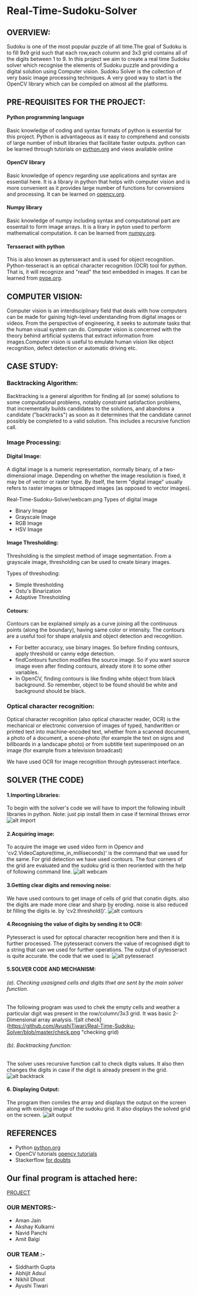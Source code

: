 # Real-Time-Sudoku-Solver
## OVERVIEW: 
Sudoku is one of the most popular puzzle of all time.The goal of Sudoku is to fill 9x9 grid such that each row,each column and 3x3 grid contains all of the digits between 1 to 9.
In this project we aim to create a real time Sudoku solver  which recognise the elements of Sudoku puzzle and providing a digital solution using Computer vision.
Sudoku Solver is the collection of very basic image processing techniques. A very good way to start is the OpenCV library which can be compiled on almost all the platforms. 

## PRE-REQUISITES FOR THE PROJECT:

#### Python programming language
Basic knowledge of coding and syntax formats of python is essential for this project. Python is advantageous as it easy to comprehend and consists of large number of inbult libraries that facilitate faster outputs. python can be learned through tutorials on [python.org](https://www.python.org/about/gettingstarted/) and vieos available online
#### OpenCV library
Basic knowledge of opencv regarding use applications and syntax are essential here. It is a library in python that helps with computer vision and is more convenient as it provides large number of functions for conversions and processing. It can be learned on [opencv.org](https://docs.opencv.org/3.0-beta/doc/py_tutorials/py_tutorials.html).
#### Numpy library
Basic knowledge of numpy including syntax and computational part are essentail to form image arrays. It is a lirary in pyton used to perform mathematical computation. it can be learned from [numpy.org](http://www.numpy.org/).
#### Tersseract with python
This is also known as pytersseract and is used for object recognition. Python-tesseract is an optical character recognition (OCR) tool for python. That is, it will recognize and "read" the text embedded in images. It can be learned from [pype.org](https://pypi.org/project/pytesseract/). 

## COMPUTER VISION:
Computer vision is an interdisciplinary field that deals with how computers can be made for gaining high-level understanding from digital images or videos. From the perspective of engineering, it seeks to automate tasks that the human visual system can do. Computer vision is concerned with the theory behind artificial systems that extract information from images.Computer vision is useful to emulate human vision like object recognition, defect detection or automatic driving etc.

## CASE STUDY:

### Backtracking Algorithm: 
Backtracking is a general algorithm for finding all (or some) solutions to some computational problems, notably constraint satisfaction problems, that incrementally builds candidates to the solutions, and abandons a candidate ("backtracks") as soon as it determines that the candidate cannot possibly be completed to a valid solution.
This includes a recursive function call.

### Image Processing:
#### Digital Image: 
A digital image is a numeric representation, normally binary, of a two-dimensional image. Depending on whether the image resolution is fixed, it may be of vector or raster type. By itself, the term "digital image" usually refers to raster images or bitmapped images (as opposed to vector images).

 Real-Time-Sudoku-Solver/webcam.png Types of digital image
- Binary Image
- Grayscale Image
- RGB Image
- HSV Image
#### Image Thresholding: 
Thresholding is the simplest method of image segmentation. From a grayscale image, thresholding can be used to create binary images.

Types of threshoding:
- Simple thresholding
- Ostu's Binarization
- Adaptive Thresholding
#### Cotours:
Contours can be explained simply as a curve joining all the continuous points (along the boundary), having same color or intensity. The contours are a useful tool for shape analysis and object detection and recognition.
- For better accuracy, use binary images. So before finding contours, apply threshold or canny edge detection.
- findContours function modifies the source image. So if you want source image even after finding contours, already store it to some other variables.
 - In OpenCV, finding contours is like finding white object from black background. So remember, object to be found should be white and background should be black.
 
### Optical character recognition:
Optical character recognition (also optical character reader, OCR) is the mechanical or electronic conversion of images of typed, handwritten or printed text into machine-encoded text, whether from a scanned document, a photo of a document, a scene-photo (for example the text on signs and billboards in a landscape photo) or from subtitle text superimposed on an image (for example from a television broadcast)

We have used OCR for image recognition through pytesseract interface. 

##  SOLVER (THE CODE)

#### 1.Importing Libraries:
To begin with the solver's code we will have to import the following inbuilt libraries in python.
Note: just pip install them in case if terminal throws error
![alt import](https://github.com/AyushiTiwari/Real-Time-Sudoku-Solver/blob/master/import.png "To include libraries")

#### 2.Acquiring image:
To acquire the image we used video form in Opencv and 'cv2.VideoCapture(time_in_milliseconds)' is the command that we used for the same.
For grid detection we have used contours. The four corners of the grid are evaluated and the sudoku grid is then reoriented with the help of following command line.
![alt webcam](https://github.com/AyushiTiwari/Real-Time-Sudoku-Solver/blob/master/webcam.png "To get image of grid")

#### 3.Getting clear digits and removing noise:
We have used contours to get image of cells of grid that conatin digits. also the digits are made more clear and sharp by eroding. noise is also reduced bt filling the digits ie. by 'cv2.threshold()'.
![alt contours](https://github.com/AyushiTiwari/Real-Time-Sudoku-Solver/blob/master/contours.png "to reduce noise")

#### 4.Recognising the value of digits by sending it to OCR:
Pytesseract is used for optocal character recognition here and then it is further processed. The pytesseract convers the value of recognised digit to a string that can we used for further operations. The output of pytesseract is quite accurate. the code that we used is:
![alt pytesseract](https://github.com/AyushiTiwari/Real-Time-Sudoku-Solver/blob/master/ocr.png "for digit recognition")

#### 5.SOLVER CODE AND MECHANISM:
###### (a). Checking usasigned cells and digits thwt are sent by the main solver function.
The following program was used to chek the empty cells and weather a particular digit was present in the row/column/3x3 grid. It was basic 2-Dimensional array analysis.
![alt check](https://github.com/AyushiTiwari/Real-Time-Sudoku-Solver/blob/master/check.png "checking grid)

###### (b). Backtracking function:
The solver uses recursive function call to check digits values. It also then changes the digits in case if the digit is already present in the grid.
![alt backtrack](https://github.com/AyushiTiwari/Real-Time-Sudoku-Solver/blob/master/solver.png "slover")

#### 6. Displaying Output:
The program then comiles the array and displays the output on the screen along with existing image of the sudoku grid. It also displays the solved grid on the screen.
![alt output](https://github.com/AyushiTiwari/Real-Time-Sudoku-Solver/blob/master/print_output.png "output")

## REFERENCES
- Python [python.org](https://www.python.org/doc/)
- OpenCV tutorials [opencv tutorials](opencv-python-tutroals.readthedocs.io/en/latest/py_tutorials/py.../py_intro.html)
- Stackerflow [for doubts](https://stackoverflow.com/)

## Our final program is attached here:
[PROJECT](https://github.com/AyushiTiwari/Real-Time-Sudoku-Solver/blob/master/project.py)

### OUR MENTORS:-
- Aman Jain
- Akshay Kulkarni
- Navid Panchi
- Amit Balgi

### OUR TEAM :-
- Siddharth Gupta
- Abhijit Adsul
- Nikhil Dhoot
- Ayushi Tiwari
